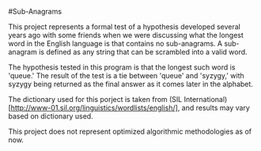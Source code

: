 #Sub-Anagrams

This project represents a formal test of a hypothesis developed several years ago with some friends when we were discussing what the longest word in the English language is that contains no sub-anagrams. A sub-anagram is defined as any string that can be scrambled into a valid word.

The hypothesis tested in this program is that the longest such word is 'queue.' The result of the test is a tie between 'queue' and 'syzygy,' with syzygy being returned as the final answer as it comes later in the alphabet.

The dictionary used for this porject is taken from (SIL International)[http://www-01.sil.org/linguistics/wordlists/english/], and results may vary based on dictionary used.

This project does not represent optimized algorithmic methodologies as of now.
